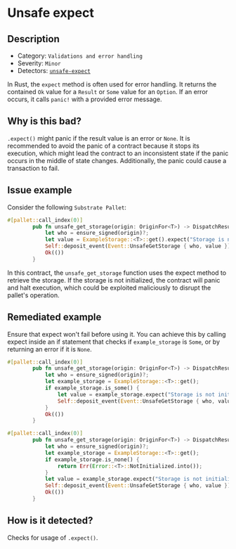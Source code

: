 # Unsafe expect

## Description

- Category: `Validations and error handling`
- Severity: `Minor`
- Detectors: [`unsafe-expect`](https://github.com/CoinFabrik/scout-audit/blob/main/detectors/substrate-pallets/unsafe-expect/src/lib.rs)

In Rust, the `expect` method is often used for error handling. It returns the contained `Ok` value for a `Result` or `Some` value for an `Option`. If an error occurs, it calls `panic!` with a provided error message.

## Why is this bad?

`.expect()` might panic if the result value is an error or `None`. It is recommended to avoid the panic of a contract because it stops its execution, which might lead the contract to an inconsistent state if the panic occurs in the middle of state changes. Additionally, the panic could cause a transaction to fail.

## Issue example

Consider the following `Substrate Pallet`:

```rust
#[pallet::call_index(0)]
        pub fn unsafe_get_storage(origin: OriginFor<T>) -> DispatchResult {
            let who = ensure_signed(origin)?;
            let value = ExampleStorage::<T>::get().expect("Storage is not initialized");
            Self::deposit_event(Event::UnsafeGetStorage { who, value });
            Ok(())
        }
```

In this contract, the `unsafe_get_storage` function uses the expect method to retrieve the storage. If the storage is not initialized, the contract will panic and halt execution, which could be exploited maliciously to disrupt the pallet's operation.

## Remediated example

Ensure that expect won't fail before using it. You can achieve this by calling expect inside an if statement that checks if `example_storage` is `Some`, or by returning an error if it is `None`.

```rust
#[pallet::call_index(0)]
        pub fn unsafe_get_storage(origin: OriginFor<T>) -> DispatchResult {
            let who = ensure_signed(origin)?;
            let example_storage = ExampleStorage::<T>::get();
            if example_storage.is_some() {
                let value = example_storage.expect("Storage is not initialized");
                Self::deposit_event(Event::UnsafeGetStorage { who, value });
            }
            Ok(())
        }
```

```rust
#[pallet::call_index(0)]
        pub fn unsafe_get_storage(origin: OriginFor<T>) -> DispatchResult {
            let who = ensure_signed(origin)?;
            let example_storage = ExampleStorage::<T>::get();
            if example_storage.is_none() {
                return Err(Error::<T>::NotInitialized.into());
            }
            let value = example_storage.expect("Storage is not initialized");
            Self::deposit_event(Event::UnsafeGetStorage { who, value });
            Ok(())
        }
```

## How is it detected?

Checks for usage of `.expect()`.

